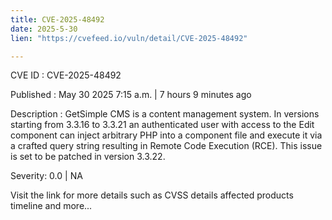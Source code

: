 ```yaml
---
title: CVE-2025-48492
date: 2025-5-30
lien: "https://cvefeed.io/vuln/detail/CVE-2025-48492"

---
```


CVE ID : CVE-2025-48492

Published :  May 30
2025
7:15 a.m. | 7 hours
9 minutes ago

Description : GetSimple CMS is a content management system. In versions starting from 3.3.16 to 3.3.21
an authenticated user with access to the Edit component can inject arbitrary PHP into a component file and execute it via a crafted query string
resulting in Remote Code Execution (RCE). This issue is set to be patched in version 3.3.22.

Severity: 0.0 | NA

Visit the link for more details
such as CVSS details
affected products
timeline
and more...
